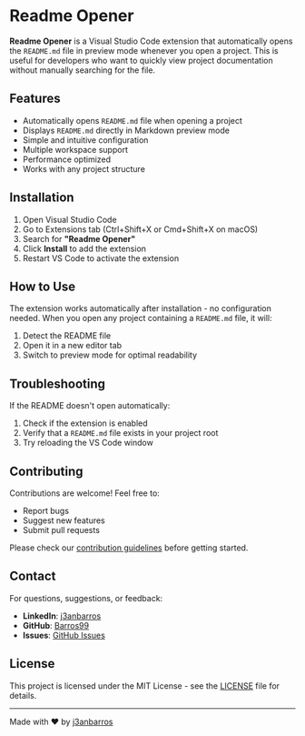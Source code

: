 # Readme Opener

**Readme Opener** is a Visual Studio Code extension that automatically opens the `README.md` file in preview mode whenever you open a project. This is useful for developers who want to quickly view project documentation without manually searching for the file.

## Features

- Automatically opens `README.md` file when opening a project
- Displays `README.md` directly in Markdown preview mode
- Simple and intuitive configuration
- Multiple workspace support
- Performance optimized
- Works with any project structure

## Installation

1. Open Visual Studio Code
2. Go to Extensions tab (Ctrl+Shift+X or Cmd+Shift+X on macOS)
3. Search for **"Readme Opener"**
4. Click **Install** to add the extension
5. Restart VS Code to activate the extension

## How to Use

The extension works automatically after installation - no configuration needed. When you open any project containing a `README.md` file, it will:

1. Detect the README file
2. Open it in a new editor tab
3. Switch to preview mode for optimal readability

## Troubleshooting

If the README doesn't open automatically:

1. Check if the extension is enabled
2. Verify that a `README.md` file exists in your project root
3. Try reloading the VS Code window

## Contributing

Contributions are welcome! Feel free to:

- Report bugs
- Suggest new features
- Submit pull requests

Please check our [contribution guidelines](CONTRIBUTING.md) before getting started.

## Contact

For questions, suggestions, or feedback:

- **LinkedIn**: [j3anbarros](https://br.linkedin.com/in/j3anbarros/en)
- **GitHub**: [Barros99](https://github.com/Barros99)
- **Issues**: [GitHub Issues](https://github.com/Barros99/readme-opener/issues)

## License

This project is licensed under the MIT License - see the [LICENSE](LICENSE.md) file for details.

---

Made with ❤️ by [j3anbarros](https://br.linkedin.com/in/j3anbarros/en)
